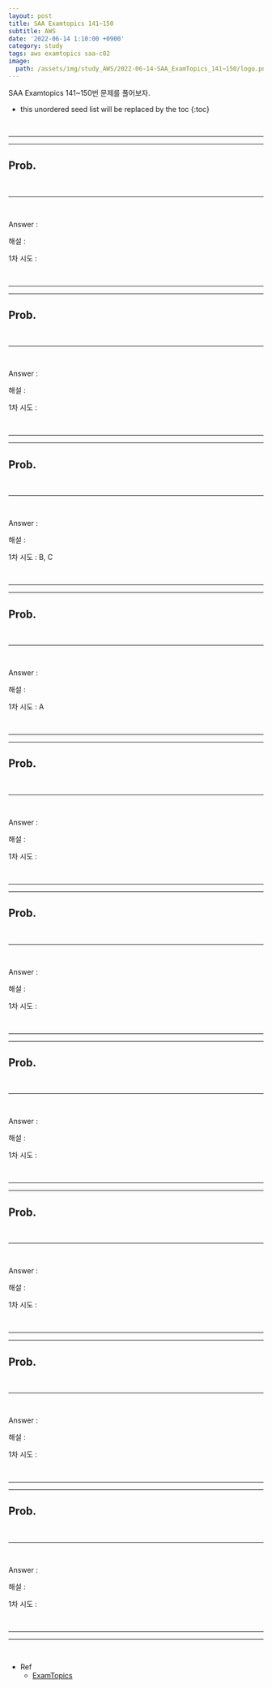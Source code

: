 ```yaml
---
layout: post
title: SAA Examtopics 141~150
subtitle: AWS
date: '2022-06-14 1:10:00 +0900'
category: study
tags: aws examtopics saa-c02
image:
  path: /assets/img/study_AWS/2022-06-14-SAA_ExamTopics_141~150/logo.png
---
```


SAA Examtopics 141~150번 문제를 풀어보자.

<!--more-->

* this unordered seed list will be replaced by the toc
{:toc}

<br>
<hr/>
<hr/>

## Prob. 


<br>
<hr/>
<br>

Answer : 

해설 : 


1차 시도 : 

<br>
<hr/>
<hr/>

## Prob. 


<br>
<hr/>
<br>

Answer : 

해설 : 


1차 시도 : 

<br>
<hr/>
<hr/>

## Prob. 


<br>
<hr/>
<br>

Answer :

해설 : 


1차 시도 : B, C

<br>
<hr/>
<hr/>

## Prob. 


<br>
<hr/>
<br>

Answer : 

해설 : 


1차 시도 : A

<br>
<hr/>
<hr/>

## Prob. 


<br>
<hr/>
<br>

Answer : 

해설 : 


1차 시도 : 

<br>
<hr/>
<hr/>

## Prob. 



<br>
<hr/>
<br>

Answer : 

해설 : 

1차 시도 : 

<br>
<hr/>
<hr/>

## Prob. 



<br>
<hr/>
<br>

Answer : 

해설 : 

1차 시도 : 

<br>
<hr/>
<hr/>

## Prob. 



<br>
<hr/>
<br>

Answer : 

해설 : 

1차 시도 : 

<br>
<hr/>
<hr/>

## Prob. 



<br>
<hr/>
<br>

Answer : 

해설 : 

1차 시도 : 

<br>
<hr/>
<hr/>

## Prob. 



<br>
<hr/>
<br>

Answer : 

해설 : 

1차 시도 : 

<br>
<hr/>
<hr/>
<br>

* Ref
  - [ExamTopics](https://www.examtopics.com/exams/amazon/aws-certified-solutions-architect-associate-saa-c02/view/15)